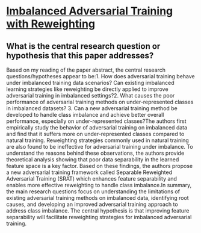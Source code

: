 # [Imbalanced Adversarial Training with Reweighting](https://arxiv.org/abs/2107.13639v1)

## What is the central research question or hypothesis that this paper addresses?

Based on my reading of the paper abstract, the central research questions/hypotheses appear to be:1. How does adversarial training behave under imbalanced training data scenarios? Can existing imbalanced learning strategies like reweighting be directly applied to improve adversarial training in imbalanced settings?2. What causes the poor performance of adversarial training methods on under-represented classes in imbalanced datasets? 3. Can a new adversarial training method be developed to handle class imbalance and achieve better overall performance, especially on under-represented classes?The authors first empirically study the behavior of adversarial training on imbalanced data and find that it suffers more on under-represented classes compared to natural training. Reweighting strategies commonly used in natural training are also found to be ineffective for adversarial training under imbalance. To understand the reasons behind these observations, the authors provide theoretical analysis showing that poor data separability in the learned feature space is a key factor. Based on these findings, the authors propose a new adversarial training framework called Separable Reweighted Adversarial Training (SRAT) which enhances feature separability and enables more effective reweighting to handle class imbalance.In summary, the main research questions focus on understanding the limitations of existing adversarial training methods on imbalanced data, identifying root causes, and developing an improved adversarial training approach to address class imbalance. The central hypothesis is that improving feature separability will facilitate reweighting strategies for imbalanced adversarial training.
